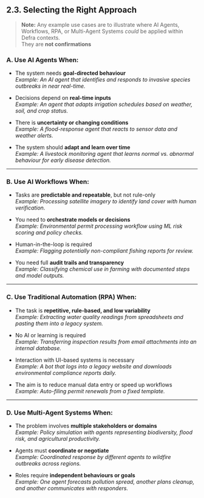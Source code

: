 ## 2.3. Selecting the Right Approach

> **Note:** Any example use cases are to illustrate where AI Agents, Workflows, RPA, or Multi-Agent Systems *could* be applied within Defra contexts.  
> They are **not confirmations**


### A. Use **AI Agents** When:

- The system needs **goal-directed behaviour**  
  _Example: An AI agent that identifies and responds to invasive species outbreaks in near real-time._

- Decisions depend on **real-time inputs**  
  _Example: An agent that adapts irrigation schedules based on weather, soil, and crop status._

- There is **uncertainty or changing conditions**  
  _Example: A flood-response agent that reacts to sensor data and weather alerts._

- The system should **adapt and learn over time**  
  _Example: A livestock monitoring agent that learns normal vs. abnormal behaviour for early disease detection._

---

### B. Use **AI Workflows** When:

- Tasks are **predictable and repeatable**, but not rule-only  
  _Example: Processing satellite imagery to identify land cover with human verification._

- You need to **orchestrate models or decisions**  
  _Example: Environmental permit processing workflow using ML risk scoring and policy checks._

- Human-in-the-loop is required  
  _Example: Flagging potentially non-compliant fishing reports for review._

- You need full **audit trails and transparency**  
  _Example: Classifying chemical use in farming with documented steps and model outputs._

---

### C. Use **Traditional Automation (RPA)** When:

- The task is **repetitive, rule-based, and low variability**  
  _Example: Extracting water quality readings from spreadsheets and pasting them into a legacy system._

- No AI or learning is required  
  _Example: Transferring inspection results from email attachments into an internal database._

- Interaction with UI-based systems is necessary  
  _Example: A bot that logs into a legacy website and downloads environmental compliance reports daily._

- The aim is to reduce manual data entry or speed up workflows  
  _Example: Auto-filing permit renewals from a fixed template._

---

### D. Use **Multi-Agent Systems** When:

- The problem involves **multiple stakeholders or domains**  
  _Example: Policy simulation with agents representing biodiversity, flood risk, and agricultural productivity._

- Agents must **coordinate or negotiate**  
  _Example: Coordinated response by different agents to wildfire outbreaks across regions._

- Roles require **independent behaviours or goals**  
  _Example: One agent forecasts pollution spread, another plans cleanup, and another communicates with responders._

